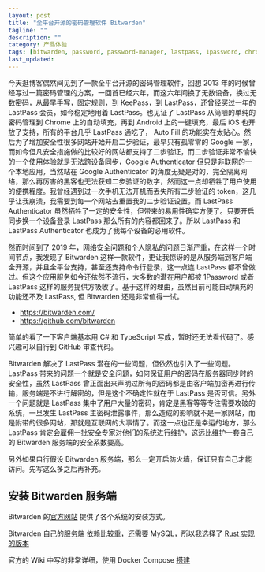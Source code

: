```yaml
---
layout: post
title: "全平台开源的密码管理软件 Bitwarden"
tagline: ""
description: ""
category: 产品体验
tags: [bitwarden, password, password-manager, lastpass, 1password, chrome, cross-platform]
last_updated:
---
```


今天逛博客偶然间见到了一款全平台开源的密码管理软件，回想 2013 年的时候曾经写过一篇密码管理的方案，一回首已经六年，而这六年间换了无数设备，换过无数密码，从最早手写，固定规则，到 KeePass，到 LastPass，还曾经买过一年的 LastPass 会员，如今稳定地用着 LastPass。也见证了 LastPass 从简陋的单纯的密码管理到 Chrome 上的自动填充，再到 Android 上的一键填充，最后 iOS 也开放了支持，所有的平台几乎 LastPass 通吃了， Auto Fill 的功能实在太贴心。然后为了增加安全性很多网站开始开启二步验证，最早只有孤零零的 Google 一家，而如今但凡安全措施做的比较好的网站都支持了二步验证，而二步验证非常不愉快的一个使用体验就是无法跨设备同步，Google Authenticator 但只是非联网的一个本地应用，当然站在 Google Authenticator 的角度无疑是对的，完全隔离网络，那么再厉害的黑客也无法获知二步验证的数字，然而这一点却牺牲了用户使用的便携程度。我曾经遇到过一次手机无法开机而丢失所有二步验证的 token，这几乎让我崩溃，我需要到每一个网站去重置我的二步验证设置。而 LastPass Authenticator 虽然牺牲了一定的安全性，但带来的易用性确实方便了。只要开启同步换一个设备登录 LastPass 那么所有的内容都回来了。所以 LastPass 和 LastPass Authenticator 也成为了我每个设备的必用软件。

然而时间到了 2019 年，网络安全问题和个人隐私的问题日渐严重，在这样一个时间节点，我发现了 Bitwarden 这样一款软件，更让我惊讶的是从服务端到客户端全开源，并且全平台支持，甚至还支持命令行登录，这一点连 LastPass 都不曾做过。但这个应用服务如今还依然不流行，大多数的潜在用户都被 1Password 或者 LastPass 这样的服务提供方吸收了。基于这样的理由，虽然目前可能自动填充的功能还不及 LastPass, 但 Bitwarden 还是非常值得一试。

- <https://bitwarden.com/>
- <https://github.com/bitwarden>

简单的看了一下客户端基本用 C# 和 TypeScript 写成，暂时还无法看代码了。感兴趣可以自行到 GitHub 审查代码。

Bitwarden 解决了 LastPass 潜在的一些问题，但依然也引入了一些问题。LastPass 带来的问题一个就是安全问题，如何保证用户的密码在服务器同步时的安全性，虽然 LastPass 曾正面出来声明过所有的密码都是由客户端加密再进行传输，服务端是不进行解密的，但是这个不确定性就在于 LastPass 是否可信。另外一个问题就是 LastPass 集中了用户大量的密码，肯定是黑客等等专注需要攻破的系统，一旦发生 LastPass 主密码泄露事件，那么造成的影响就不是一家网站，而是附带的很多网站，那就是互联网的大事情了。而这一点也正是幸运的地方，那么 LastPass 肯定会雇佣一批安全专家对他们的系统进行维护，这远比维护一套自己的 Bitwarden 服务端的安全系数要高。

另外如果自行假设 Bitwarden 服务端，那么一定开启防火墙，保证只有自己才能访问。先写这么多之后再补充。

## 安装 Bitwarden 服务端
Bitwarden 的[官方网站](https://help.bitwarden.com/article/install-on-premise/) 提供了各个系统的安装方式。

Bitwarden 自己的[服务端](https://github.com/bitwarden/server) 依赖比较重，还需要 MySQL，所以我选择了 [Rust 实现的版本](https://github.com/dani-garcia/bitwarden_rs)

官方的 Wiki 中写的非常详细，使用 Docker Compose [搭建](https://github.com/dani-garcia/bitwarden_rs/wiki/Using-Docker-Compose)
